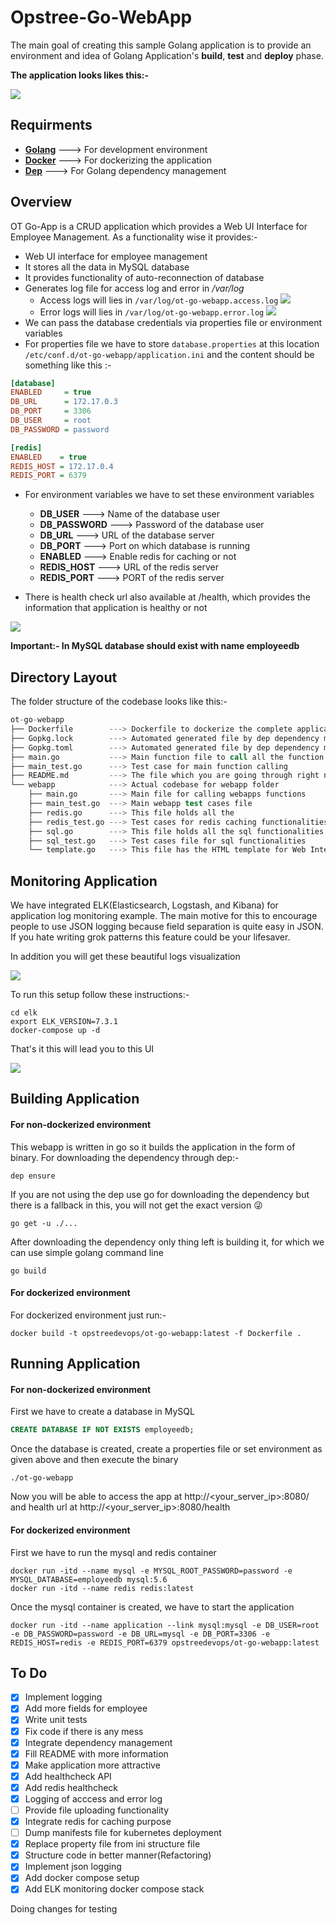 # Opstree-Go-WebApp

The main goal of creating this sample Golang application is to provide an environment and idea of Golang Application's **build**, **test** and **deploy** phase.

**The application looks likes this:-**

![](./img/ot-go-webapp.png)

## Requirments

- **[Golang](https://golang.org/)** ---> For development environment
- **[Docker](https://www.docker.com/)** ---> For dockerizing the application
- **[Dep](https://github.com/golang/dep)** ---> For Golang dependency management

## Overview

OT Go-App is a CRUD application which provides a Web UI Interface for Employee Management. As a functionality wise it provides:- 

- Web UI interface for employee management
- It stores all the data in MySQL database
- It provides functionality of auto-reconnection of database
- Generates log file for access log and error in */var/log*
    - Access logs will lies in `/var/log/ot-go-webapp.access.log`
![](./img/ot-go-webapp-logging.png)
    - Error logs will lies in `/var/log/ot-go-webapp.error.log`
![](./img/ot-go-webapp-error.png)
- We can pass the database credentials via properties file or environment variables
- For properties file we have to store `database.properties` at this location `/etc/conf.d/ot-go-webapp/application.ini` and the content should be something like this :-

```ini
[database]
ENABLED     = true
DB_URL      = 172.17.0.3
DB_PORT     = 3306
DB_USER     = root
DB_PASSWORD = password

[redis]
ENABLED    = true
REDIS_HOST = 172.17.0.4
REDIS_PORT = 6379
```

- For environment variables we have to set these environment variables
    - **DB_USER** ---> Name of the database user
    - **DB_PASSWORD** ---> Password of the database user
    - **DB_URL** ---> URL of the database server
    - **DB_PORT** ---> Port on which database is running
    - **ENABLED** ---> Enable redis for caching or not
    - **REDIS_HOST** ---> URL of the redis server
    - **REDIS_PORT** ---> PORT of the redis server

- There is health check url also available at /health, which provides the information that application is healthy or not

![](./img/healthcheck.png)

**Important:- In MySQL database should exist with name employeedb**

## Directory Layout

The folder structure of the codebase looks like this:-

```s
ot-go-webapp
├── Dockerfile        ---> Dockerfile to dockerize the complete application
├── Gopkg.lock        ---> Automated generated file by dep dependency manager
├── Gopkg.toml        ---> Automated generated file by dep dependency manager
├── main.go           ---> Main function file to call all the function
├── main_test.go      ---> Test case for main function calling
├── README.md         ---> The file which you are going through right now
└── webapp            ---> Actual codebase for webapp folder
    ├── main.go       ---> Main file for calling webapps functions
    ├── main_test.go  ---> Main webapp test cases file
    ├── redis.go      ---> This file holds all the 
    ├── redis_test.go ---> Test cases for redis caching functionalities
    ├── sql.go        ---> This file holds all the sql functionalities related stuff
    ├── sql_test.go   ---> Test cases file for sql functionalities
    └── template.go   ---> This file has the HTML template for Web Interface
```

## Monitoring Application

We have integrated ELK(Elasticsearch, Logstash, and Kibana) for application log monitoring example. The main motive for this to encourage people to use JSON logging because field separation is quite easy in JSON. If you hate writing grok patterns this feature could be your lifesaver.

In addition you will get these beautiful logs visualization

![](./img/kibana1.png)

To run this setup follow these instructions:-

```shell
cd elk
export ELK_VERSION=7.3.1
docker-compose up -d
```

That's it this will lead you to this UI

![](./img/kibana2.png)

## Building Application

#### For non-dockerized environment

This webapp is written in go so it builds the application in the form of binary. For downloading the dependency through dep:-

```shell
dep ensure
```

If you are not using the dep use go for downloading the dependency but there is a fallback in this, you will not get the exact version :stuck_out_tongue_winking_eye:

```shell
go get -u ./...
```

After downloading the dependency only thing left is building it, for which we can use simple golang command line

```shell
go build
```

#### For dockerized environment

For dockerized environment just run:-

```shell
docker build -t opstreedevops/ot-go-webapp:latest -f Dockerfile .
```

## Running Application

#### For non-dockerized environment

First we have to create a database in MySQL

```sql
CREATE DATABASE IF NOT EXISTS employeedb;
```

Once the database is created, create a properties file or set environment as given above and then execute the binary

```shell
./ot-go-webapp
```

Now you will be able to access the app at http://<your_server_ip>:8080/ and health url at http://<your_server_ip>:8080/health

#### For dockerized environment

First we have to run the mysql and redis container

```shell
docker run -itd --name mysql -e MYSQL_ROOT_PASSWORD=password -e MYSQL_DATABASE=employeedb mysql:5.6
docker run -itd --name redis redis:latest
```

Once the mysql container is created, we have to start the application

```shell
docker run -itd --name application --link mysql:mysql -e DB_USER=root -e DB_PASSWORD=password -e DB_URL=mysql -e DB_PORT=3306 -e REDIS_HOST=redis -e REDIS_PORT=6379 opstreedevops/ot-go-webapp:latest
```

## To Do
- [X] Implement logging
- [X] Add more fields for employee
- [X] Write unit tests
- [X] Fix code if there is any mess
- [X] Integrate dependency management
- [X] Fill README with more information
- [X] Make application more attractive
- [X] Add healthcheck API
- [X] Add redis healthcheck
- [X] Logging of acccess and error log
- [ ] Provide file uploading functionality
- [X] Integrate redis for caching purpose
- [ ] Dump manifests file for kubernetes deployment
- [X] Replace property file from ini structure file
- [X] Structure code in better manner(Refactoring)
- [X] Implement json logging
- [X] Add docker compose setup
- [X] Add ELK monitoring docker compose stack

Doing changes for testing
